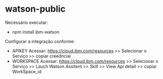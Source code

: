 # watson-public

Necessário executar:
* npm install ibm-watson 

Configurar a integração conforme:
* APIKEY Acessar: https://cloud.ibm.com/resources >> Selecionar o Serviço >> copiar creedncial 
* WORKSPACE Acessar: https://cloud.ibm.com/resources >> Selecionar o Serviço >> Lauch Watson Assitent >> Skill >> View Api detail >> copiar WorkSpace_id
